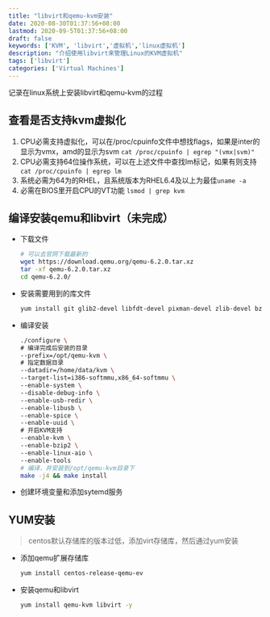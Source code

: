 ```yaml
---
title: "libvirt和qemu-kvm安装"
date: 2020-08-30T01:37:56+08:00
lastmod: 2020-09-5T01:37:56+08:00
draft: false
keywords: ['KVM', 'libvirt','虚拟机','linux虚拟机']
description: "介绍使用libvirt来管理Linux的KVM虚拟机"
tags: ['libvirt']
categories: ['Virtual Machines']
---
```


记录在linux系统上安装libvirt和qemu-kvm的过程
<!--more-->


## 查看是否支持kvm虚拟化

1. CPU必需支持虚拟化，可以在/proc/cpuinfo文件中想找flags，如果是inter的显示为vmx，amd的显示为svm `cat /proc/cpuinfo | egrep "(vmx|svm)"`
2. CPU必需支持64位操作系统，可以在上述文件中查找lm标记，如果有则支持 `cat /proc/cpuinfo | egrep lm`
3. 系统必需为64为的RHEL，且系统版本为RHEL6.4及以上为最佳`uname -a`
4. 必需在BIOS里开启CPU的VT功能 `lsmod | grep kvm`

## 编译安装qemu和libvirt（未完成）

* 下载文件

    ```bash
    # 可以去官网下载最新的
    wget https://download.qemu.org/qemu-6.2.0.tar.xz
    tar -xf qemu-6.2.0.tar.xz
    cd qemu-6.2.0/
    ````

* 安装需要用到的库文件

    ```bash
    yum install git glib2-devel libfdt-devel pixman-devel zlib-devel bzip2-devel libaio-devel spice-server-devel spice-protocol libusb-devel usbredir-devel
    ```

* 编译安装

    ```bash
    ./configure \
    # 编译完成后安装的目录
    --prefix=/opt/qemu-kvm \
    # 指定数据目录
    --datadir=/home/data/kvm \
    --target-list=i386-softmmu,x86_64-softmmu \
    --enable-system \
    --disable-debug-info \
    --enable-usb-redir \
    --enable-libusb \
    --enable-spice \
    --enable-uuid \
    # 开启KVM支持
    --enable-kvm \
    --enable-bzip2 \
    --enable-linux-aio \
    --enable-tools
    # 编译，并安装到/opt/qemu-kvm目录下
    make -j4 && make install
    ```

* 创建环境变量和添加sytemd服务

## YUM安装

> centos默认存储库的版本过低，添加virt存储库，然后通过yum安装

* 添加qemu扩展存储库

    ```bash
    yum install centos-release-qemu-ev
    ```

* 安装qemu和libvirt

    ```bash
    yum install qemu-kvm libvirt -y
    ```
